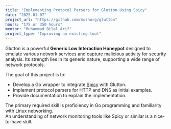 ```yaml
---
title: "Implementing Protocol Parsers for Glutton Using Spicy"
date: "2025-01-07"
project_url: "https://github.com/mushorg/glutton"
hours: "175 or 350 hours"
mentor: "Muhammad Bilal Arif"
project_type: "Improving an existing tool"
---
```



Glutton is a powerful **Generic Low Interaction Honeypot** designed to emulate various network services and capture malicious activity for security analysis. Its strength lies in its generic nature, supporting a wide range of network protocols.

The goal of this project is to:

* Develop a Go wrapper to integrate [Spicy](https://github.com/zeek/spicy) with Glutton.
* Implement protocol parsers for HTTP and DNS as initial examples.
* Provide documentation to explain the implementation.

The primary required skill is proficiency in Go programming and familiarity with Linux networking.  
An understanding of network monitoring tools like Spicy or similar is a nice-to-have skill.
